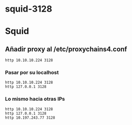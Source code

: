 # squid-3128

# Squid

## Añadir proxy al /etc/proxychains4.conf

```
http 10.10.10.224 3128
```

### Pasar por su localhost

```
http 10.10.10.224 3128
http 127.0.0.1 3128
```

### Lo mismo hacia otras IPs

```
http 10.10.10.224 3128
http 127.0.0.1 3128
http 10.197.243.77 3128
```